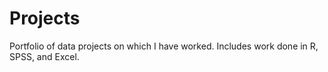 Projects
========
Portfolio of data projects on which I have worked. Includes work done in R, SPSS, and Excel.
